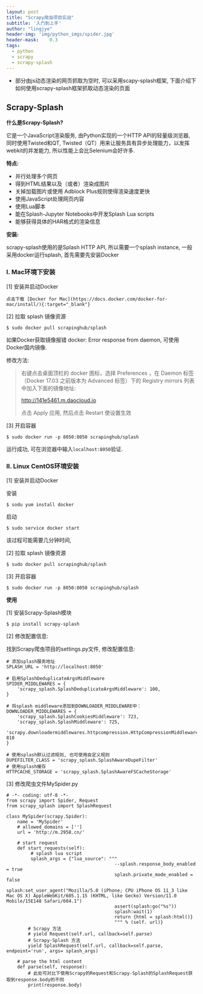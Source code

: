 ```yaml
---
layout: post
title: "Scrapy爬虫项目实战"
subtitle: '入门到上手'
author: "lingjye"
header-img: 'img/python_imgs/spider.jpg'
header-mask:	0.3
tags:
  - python
  - scrapy
  - scrapy-splash
---
```


* 部分由js动态渲染的网页抓取为空时, 可以采用scapy-splash框架, 下面介绍下如何使用scrapy-splash框架抓取动态渲染的页面

## Scrapy-Splash

**什么是Scrapy-Splash?**

它是一个JavaScript渲染服务, 由Python实现的一个HTTP API的轻量级浏览器, 同时使用Twisted和QT, Twisted（QT）用来让服务具有异步处理能力，以发挥webkit的并发能力, 所以性能上会比Selenium会好许多.

**特点:**

* 并行处理多个网页
* 得到HTML结果以及（或者）渲染成图片
* 关掉加载图片或使用 Adblock Plus规则使得渲染速度更快
* 使用JavaScript处理网页内容
* 使用Lua脚本
* 能在Splash-Jupyter Notebooks中开发Splash Lua scripts
* 能够获得具体的HAR格式的渲染信息

**安装:**

scrapy-splash使用的是Splash HTTP API, 所以需要一个splash instance, 一般采用docker运行splash, 首先需要先安装Docker

### I. Mac环境下安装

[1] 安装并启动Docker

	点击下载 [Docker for Mac](https://docs.docker.com/docker-for-mac/install/){:target="_blank"} 

[2] 拉取 splash 镜像资源

```
$ sudo docker pull scrapinghub/splash
```

如果Docker获取镜像报错 docker: Error response from daemon, 可使用Docker国内镜像. 

修改方法: 

> 右键点击桌面顶栏的 docker 图标，选择 Preferences ，在 Daemon 标签（Docker 17.03 之前版本为 Advanced 标签）下的 Registry mirrors 列表中加入下面的镜像地址:
> 
> http://141e5461.m.daocloud.io
>
> 点击 Apply 应用, 然后点击 Restart 使设置生效
> 

[3] 开启容器

```
$ sudo docker run -p 8050:8050 scrapinghub/splash
```

运行成功, 可在浏览器中输入`localhost:8050`验证.

### II. Linux CentOS环境安装

[1] 安装并启动Docker

安装

```
$ sodu yum install docker
```

启动

```
$ sudo service docker start
```

该过程可能需要几分钟时间, 

[2] 拉取 splash 镜像资源

```
$ sudo docker pull scrapinghub/splash
```

[3] 开启容器

```
$ sudo docker run -p 8050:8050 scrapinghub/splash
```

**使用**

[1] 安装Scrapy-Splash模块

```
$ pip install scrapy-splash
```

[2] 修改配置信息:

找到Scrapy爬虫项目的settings.py文件, 修改配置信息:

```
# 添加splash服务地址
SPLASH_URL = 'http://localhost:8050'

# 启用SplashDeduplicateArgsMiddleware
SPIDER_MIDDLEWARES = {
    'scrapy_splash.SplashDeduplicateArgsMiddleware': 100,
}

# 将splash middleware添加到DOWNLOADER_MIDDLEWARE中：
DOWNLOADER_MIDDLEWARES = {
    'scrapy_splash.SplashCookiesMiddleware': 723,
    'scrapy_splash.SplashMiddleware': 725,
    'scrapy.downloadermiddlewares.httpcompression.HttpCompressionMiddleware': 810
}

# 使用splash默认过滤规则, 也可使用自定义规则
DUPEFILTER_CLASS = 'scrapy_splash.SplashAwareDupeFilter'
# 使用splash缓存
HTTPCACHE_STORAGE = 'scrapy_splash.SplashAwareFSCacheStorage'
```

[3] 修改爬虫文件MySpider.py

```
# -*- coding: utf-8 -*-
from scrapy import Spider, Request
from scrapy_splash import SplashRequest

class MySpider(scrapy.Spider):
    name = 'MySpider'
    # allowed_domains = ['']
    url = 'http://m.2958.cn/'
    
    # start request
    def start_requests(self):
    	 # splash lua script
    	 splash_args = {"lua_source": """
                                        --splash.response_body_enabled = true
                                        splash.private_mode_enabled = false
                                        splash:set_user_agent("Mozilla/5.0 (iPhone; CPU iPhone OS 11_3 like Mac OS X) AppleWebKit/605.1.15 (KHTML, like Gecko) Version/11.0 Mobile/15E148 Safari/604.1")
                                        assert(splash:go("%s"))
                                        splash:wait(1)
                                        return {html = splash:html()}
                                        """ % (self. url)}
        # Scrapy 方法
        # yield Request(self.url, callback=self.parse)
        # Scrapy-Splash 方法
        yield SplashRequest(self.url, callback=self.parse, endpoint='run', args= splash_args)
   
    # parse the html content 
    def parse(self, response):
    	# 此处可对比下使用Scrapy的Request和Scrapy-Splash的SplashRequest获取到response.body的不同
        print(response.body)
```